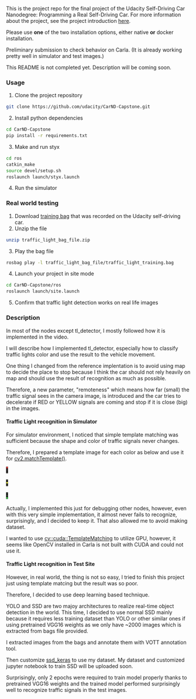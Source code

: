 This is the project repo for the final project of the Udacity Self-Driving Car Nanodegree: Programming a Real Self-Driving Car. For more information about the project, see the project introduction [here](https://classroom.udacity.com/nanodegrees/nd013/parts/6047fe34-d93c-4f50-8336-b70ef10cb4b2/modules/e1a23b06-329a-4684-a717-ad476f0d8dff/lessons/462c933d-9f24-42d3-8bdc-a08a5fc866e4/concepts/5ab4b122-83e6-436d-850f-9f4d26627fd9).

Please use **one** of the two installation options, either native **or** docker installation.

Preliminary submission to check behavior on Carla. (It is already working pretty well in simulator and test images.)

This README is not completed yet. Description will be coming soon.

### Usage

1. Clone the project repository
```bash
git clone https://github.com/udacity/CarND-Capstone.git
```

2. Install python dependencies
```bash
cd CarND-Capstone
pip install -r requirements.txt
```
3. Make and run styx
```bash
cd ros
catkin_make
source devel/setup.sh
roslaunch launch/styx.launch
```
4. Run the simulator

### Real world testing
1. Download [training bag](https://s3-us-west-1.amazonaws.com/udacity-selfdrivingcar/traffic_light_bag_file.zip) that was recorded on the Udacity self-driving car.
2. Unzip the file
```bash
unzip traffic_light_bag_file.zip
```
3. Play the bag file
```bash
rosbag play -l traffic_light_bag_file/traffic_light_training.bag
```
4. Launch your project in site mode
```bash
cd CarND-Capstone/ros
roslaunch launch/site.launch
```
5. Confirm that traffic light detection works on real life images

### Description

In most of the nodes except tl_detector, I mostly followed how it is implemented in the video.

I will describe how I implemented tl_detector, especially how to classify traffic lights color and use the result to the vehicle movement.

One thing I changed from the reference implentation is to avoid using map to decide the place to stop because I think the car should not rely heavily on map and should use the result of recognition as much as possible.

Therefore, a new parameter, "remoteness" which means how far (small) the traffic signal sees in the camera image, is introduced and the car tries to decelerate if RED or YELLOW signals are coming and stop if it is close (big) in the images.

#### Traffic Light recognition in Simulator

For simulator environment, I noticed that simple template matching was sufficient because the shape and color of traffic signals never changes.

Therefore, I prepared a template image for each color as below and use it for [cv2.matchTemplate()](https://docs.opencv.org/3.4/df/dfb/group__imgproc__object.html#ga586ebfb0a7fb604b35a23d85391329be).

![template_red](https://raw.githubusercontent.com/ngard/CarND-Capstone/master/ros/src/tl_detector/templates/simulator/red.bmp)

![template_red](https://raw.githubusercontent.com/ngard/CarND-Capstone/master/ros/src/tl_detector/templates/simulator/yellow.bmp)

![template_red](https://raw.githubusercontent.com/ngard/CarND-Capstone/master/ros/src/tl_detector/templates/simulator/green.bmp)

Actually, I implemented this just for debugging other nodes, however,
even with this very simple implementation, it almost never fails to recognize, surprisingly,
and I decided to keep it. That also allowed me to avoid making dataset.

I wanted to use [cv::cuda::TemplateMatching](https://docs.opencv.org/3.3.1/d2/d58/classcv_1_1cuda_1_1TemplateMatching.html) to utilize GPU, however, it seems like OpenCV installed in Carla is not built with CUDA and could not use it.

#### Traffic Light recognition in Test Site

However, in real world, the thing is not so easy, I tried to finish this project just using template matcing but the result was so poor.

Therefore, I decided to use deep learning based technique.

YOLO and SSD are two majoy architectures to realize real-time object detection in the world. This time, I decided to use normal SSD mainly because it requires less training dataset than YOLO or other similar ones if using pretrained VGG16 weights as we only have ~2000 images which is extracted from bags file provided.

I extracted images from the bags and annotate them with VOTT annotation tool.

Then customize [ssd_keras](https://github.com/rykov8/ssd_keras) to use my dataset.
My dataset and customized jupyter notebook to train SSD will be uploaded soon.

Surprisingly, only 2 epochs were required to train model properly thanks to pretrained VGG16 weights and the trained model performed surprisingly well to recognize traffic signals in the test images.